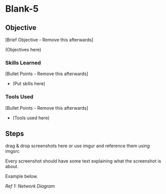 # Blank-5

## Objective
[Brief Objective - Remove this afterwards]

(Objectives here)

### Skills Learned
[Bullet Points - Remove this afterwards]

- (Put skills here)

### Tools Used
[Bullet Points - Remove this afterwards]

- (Tools used here) 

## Steps
drag & drop screenshots here or use imgur and reference them using imgsrc

Every screenshot should have some text explaining what the screenshot is about.

Example below.

*Ref 1: Network Diagram*
